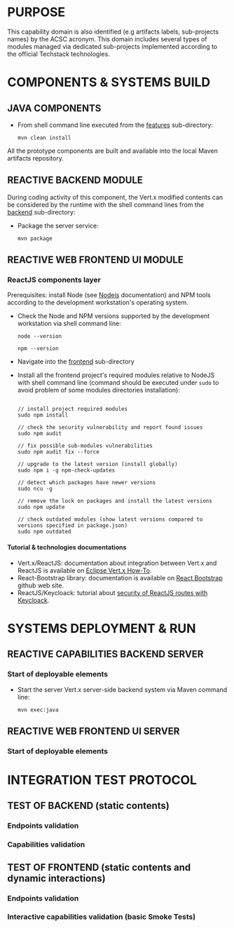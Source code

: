 # PURPOSE
This capability domain is also identified (e.g artifacts labels, sub-projects names) by the ACSC acronym.
This domain includes several types of modules managed via dedicated sub-projects implemented according to the official Techstack technologies.

# COMPONENTS & SYSTEMS BUILD
## JAVA COMPONENTS
* From shell command line executed from the [features](acsc-features) sub-directory:

  ```shell
  mvn clean install
  ```

All the prototype components are built and available into the local Maven artifacts repository.

## REACTIVE BACKEND MODULE
During coding activity of this component, the Vert.x modified contents can be considered by the runtime with the shell command lines from the [backend](acsc-ui-modules/acsc-backend) sub-directory:
* Package the server service:

  ```shell
  mvn package
  ```

## REACTIVE WEB FRONTEND UI MODULE
### ReactJS components layer
Prerequisites: install Node (see [Nodejs](https://nodejs.org/en/) documentation) and NPM tools according to the development workstation's operating system.

* Check the Node and NPM versions supported by the development workstation via shell command line:

  ```shell
  node --version

  npm --version
  ```

* Navigate into the [frontend](acsc-ui-modules/acsc-frontend) sub-directory

* Install all the frontend project's required modules relative to NodeJS with shell command line (command should be executed under `sudo` to avoid problem of some modules directories installation):

  ```shell

  // install project required modules
  sudo npm install

  // check the security vulnerability and report found issues
  sudo npm audit

  // fix possible sub-modules vulnerabilities
  sudo npm audit fix --force

  // upgrade to the latest version (install globally)
  sudo npm i -g npm-check-updates

  // detect which packages have newer versions
  sudo ncu -g

  // remove the lock on packages and install the latest versions
  sudo npm update

  // check outdated modules (show latest versions compared to versions specified in package.json)
  sudo npm outdated
  ```
#### Tutorial & technologies documentations
- Vert.x/ReactJS: documentation about integration between Vert.x and ReactJS is available on [Eclipse Vert.x How-To](https://how-to.vertx.io/single-page-react-vertx-howto/).
- React-Bootstrap library: documentation is available on [React Bootstrap](https://react-bootstrap.github.io/getting-started/introduction/) github web site.
- ReactJS/Keycloack: tutorial about [security of ReactJS routes with Keycloack](https://cagline.medium.com/authenticate-and-authorize-react-routes-component-with-keycloak-666e85662636).

# SYSTEMS DEPLOYMENT & RUN
## REACTIVE CAPABILITIES BACKEND SERVER

### Start of deployable elements
* Start the server Vert.x server-side backend system via Maven command line:

  ```shell
  mvn exec:java
  ```

## REACTIVE WEB FRONTEND UI SERVER

### Start of deployable elements

# INTEGRATION TEST PROTOCOL
## TEST OF BACKEND (static contents)

### Endpoints validation

### Capabilities validation

## TEST OF FRONTEND (static contents and dynamic interactions)

### Endpoints validation

### Interactive capabilities validation (basic Smoke Tests)
